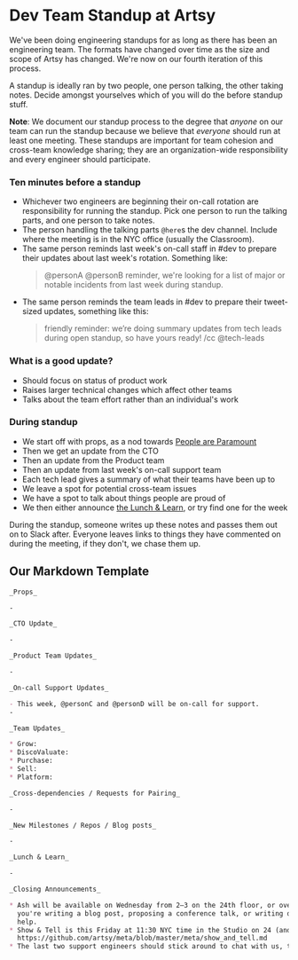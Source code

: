 # Dev Team Standup at Artsy

We've been doing engineering standups for as long as there has been an engineering team. The formats have changed over
time as the size and scope of Artsy has changed. We're now on our fourth iteration of this process.

A standup is ideally ran by two people, one person talking, the other taking notes. Decide amongst yourselves which of
you will do the before standup stuff.

**Note**: We document our standup process to the degree that _anyone_ on our team can run the standup because we believe
that _everyone_ should run at least one meeting. These standups are important for team cohesion and cross-team knowledge
sharing; they are an organization-wide responsibility and every engineer should participate.

### Ten minutes before a standup

* Whichever two engineers are beginning their on-call rotation are responsibility for running the standup. Pick one person to run the talking parts, and one person to take notes.
* The person handling the talking parts `@here`s the dev channel. Include where the meeting is in the NYC office
  (usually the Classroom).
* The same person reminds last week's on-call staff in #dev to prepare their updates about last week's rotation. Something like:
  > @personA @personB reminder, we're looking for a list of major or notable incidents from last week during standup.
* The same person reminds the team leads in #dev to prepare their tweet-sized updates, something like this:
  > friendly reminder: we’re doing summary updates from tech leads during open standup, so have yours ready! 
  > /cc @tech-leads

### What is a good update?

* Should focus on status of product work
* Raises larger technical changes which affect other teams
* Talks about the team effort rather than an individual's work

### During standup

* We start off with props, as a nod towards [People are Paramount][pplp]
* Then we get an update from the CTO
* Then an update from the Product team
* Then an update from last week's on-call support team
* Each tech lead gives a summary of what their teams have been up to
* We leave a spot for potential cross-team issues
* We have a spot to talk about things people are proud of
* We then either announce [the Lunch & Learn][ll], or try find one for the week

During the standup, someone writes up these notes and passes them out on to Slack after. Everyone leaves links to things
they have commented on during the meeting, if they don't, we chase them up.

## Our Markdown Template

```md
_Props_

-

_CTO Update_

-

_Product Team Updates_

-

_On-call Support Updates_

- This week, @personC and @personD will be on-call for support.
-

_Team Updates_

* Grow:
* DiscoValuate:
* Purchase:
* Sell:
* Platform:

_Cross-dependencies / Requests for Pairing_

-

_New Milestones / Repos / Blog posts_

-

_Lunch & Learn_

-

_Closing Announcements_

* Ash will be available on Wednesday from 2–3 on the 24th floor, or over Slack, to assist with writing projects. If
  you're writing a blog post, proposing a conference talk, or writing documentation, this is where you can come for
  help.
* Show & Tell is this Friday at 11:30 NYC time in the Studio on 24 (and over Zoom). See the docs for more info:
  https://github.com/artsy/meta/blob/master/meta/show_and_tell.md
* The last two support engineers should stick around to chat with us, the new support engineers after this meeting
```

[pplp]: https://github.com/artsy/meta/blob/master/meta/what_is_artsy.md#people-are-paramount
[ll]: https://github.com/artsy/meta/blob/master/meta/lunch_and_learn.md

